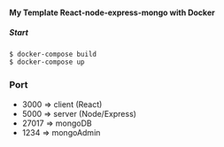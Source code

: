 

#### My Template React-node-express-mongo with Docker


##### Start

```sh
$ docker-compose build
$ docker-compose up
```
### Port

  - 3000 => client (React)
  - 5000 => server (Node/Express)
  - 27017 => mongoDB
  - 1234 => mongoAdmin
  
